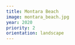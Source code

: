 ```yaml
---
title: Montara Beach
image: montara_beach.jpg
year: 2020
priority: 2
orientation: landscape
---
```

